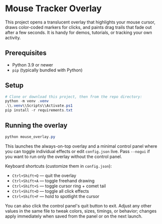 # Mouse Tracker Overlay

This project opens a translucent overlay that highlights your mouse cursor, draws color-coded markers for clicks, and paints drag trails that fade out after a few seconds. It is handy for demos, tutorials, or tracking your own activity.

## Prerequisites

- Python 3.9 or newer
- `pip` (typically bundled with Python)

## Setup

```powershell
# Clone or download this project, then from the repo directory:
python -m venv .venv
.\\.venv\\Scripts\\Activate.ps1
pip install -r requirements.txt
```

## Running the overlay

```powershell
python mouse_overlay.py
```

This launches the always-on-top overlay and a minimal control panel where you can toggle individual effects or edit `config.json` live. Pass `--nogui` if you want to run only the overlay without the control panel.

Keyboard shortcuts (customize them in `config.json`):

- `Ctrl+Shift+Q` — quit the overlay
- `Ctrl+Shift+A` — toggle freehand drawing
- `Ctrl+Shift+S` — toggle cursor ring + comet tail
- `Ctrl+Shift+D` — toggle all click effects
- `Ctrl+Shift+F` — hold to spotlight the cursor

You can also click the control panel's quit button to exit. Adjust any other values in the same file to tweak colors, sizes, timings, or behavior; changes apply immediately when saved from the panel or on the next launch.
